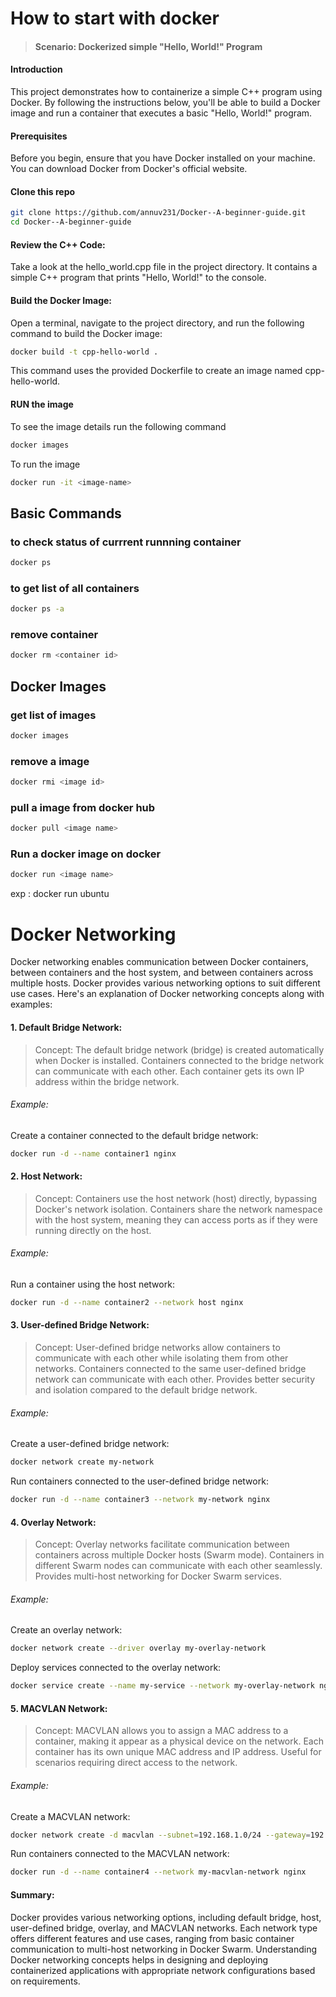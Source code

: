 

# How to start with docker

> #### Scenario: Dockerized simple "Hello, World!" Program

#### Introduction
 This project demonstrates how to containerize a simple C++ program using Docker. By following the instructions below, you'll be able to build a Docker image and run a container that executes a basic "Hello, World!" program.

#### Prerequisites
Before you begin, ensure that you have Docker installed on your machine. You can download Docker from Docker's official website.

#### Clone this repo
```bash
git clone https://github.com/annuv231/Docker--A-beginner-guide.git
cd Docker--A-beginner-guide
```

#### Review the C++ Code:
Take a look at the hello_world.cpp file in the project directory. It contains a simple C++ program that prints "Hello, World!" to the console.
#### Build the Docker Image:
Open a terminal, navigate to the project directory, and run the following command to build the Docker image:

```bash
docker build -t cpp-hello-world .
```
This command uses the provided Dockerfile to create an image named cpp-hello-world.

#### RUN the image

To see the image details run the following command
```bash
docker images
```

To run the image

```bash
docker run -it <image-name>
```

## Basic Commands

### to check status of currrent runnning container

```bash
docker ps 
```

### to get list of all containers

```bash
docker ps -a 
```

### remove container

```bash
docker rm <container id>
```



## Docker Images

### get list of images

```bash
docker images
```

### remove a image

```bash
docker rmi <image id>
```


### pull a image from docker hub 

```bash
docker pull <image name>
```

### Run a docker image on docker

```bash
docker run <image name>
```

exp : docker run ubuntu



# Docker Networking

Docker networking enables communication between Docker containers, between containers and the host system, and between containers across multiple hosts. Docker provides various networking options to suit different use cases. Here's an explanation of Docker networking concepts along with examples:

#### 1. Default Bridge Network:
> Concept:
The default bridge network (bridge) is created automatically when Docker is installed.
Containers connected to the bridge network can communicate with each other.
Each container gets its own IP address within the bridge network.

###### Example:
Create a container connected to the default bridge network:

```bash
docker run -d --name container1 nginx
```
#### 2. Host Network:

> Concept:
Containers use the host network (host) directly, bypassing Docker's network isolation.
Containers share the network namespace with the host system, meaning they can access ports as if they were running directly on the host.

###### Example:
Run a container using the host network:

```bash
docker run -d --name container2 --network host nginx
```
#### 3. User-defined Bridge Network:

> Concept:
User-defined bridge networks allow containers to communicate with each other while isolating them from other networks.
Containers connected to the same user-defined bridge network can communicate with each other.
Provides better security and isolation compared to the default bridge network.

###### Example:
Create a user-defined bridge network:

```bash
docker network create my-network
```
Run containers connected to the user-defined bridge network:

```bash
docker run -d --name container3 --network my-network nginx
```
#### 4. Overlay Network:

> Concept:
Overlay networks facilitate communication between containers across multiple Docker hosts (Swarm mode).
Containers in different Swarm nodes can communicate with each other seamlessly.
Provides multi-host networking for Docker Swarm services.

###### Example:
Create an overlay network:

```bash
docker network create --driver overlay my-overlay-network
```
Deploy services connected to the overlay network:

```bash
docker service create --name my-service --network my-overlay-network nginx
```
#### 5. MACVLAN Network:

> Concept:
MACVLAN allows you to assign a MAC address to a container, making it appear as a physical device on the network.
Each container has its own unique MAC address and IP address.
Useful for scenarios requiring direct access to the network.

###### Example:

Create a MACVLAN network:

```bash
docker network create -d macvlan --subnet=192.168.1.0/24 --gateway=192.168.1.1 -o parent=eth0 my-macvlan-network
```
Run containers connected to the MACVLAN network:


```bash
docker run -d --name container4 --network my-macvlan-network nginx
```
#### Summary:


Docker provides various networking options, including default bridge, host, user-defined bridge, overlay, and MACVLAN networks.
Each network type offers different features and use cases, ranging from basic container communication to multi-host networking in Docker Swarm.
Understanding Docker networking concepts helps in designing and deploying containerized applications with appropriate network configurations based on requirements.
